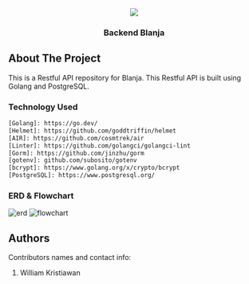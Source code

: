 <div align="center">
  <img src="./src/assets/blanja.png" />
</div>
<h3 align="center">Backend Blanja</h3>

<!-- ABOUT THE PROJECT -->

## About The Project

This is a Restful API repository for Blanja. This Restful API is built using Golang and PostgreSQL.

### Technology Used

```bash
[Golang]: https://go.dev/
[Helmet]: https://github.com/goddtriffin/helmet
[AIR]: https://github.com/cosmtrek/air
[Linter]: https://github.com/golangci/golangci-lint
[Gorm]: https://github.com/jinzhu/gorm
[gotenv]: github.com/subosito/gotenv
[bcrypt]: https://www.golang.org/x/crypto/bcrypt
[PostgreSQL]: https://www.postgresql.org/
```
### ERD & Flowchart

![erd](/src/assets/erd.jpg)
![flowchart](/src/assets/fc.jpg)

## Authors

Contributors names and contact info:

1. William Kristiawan
